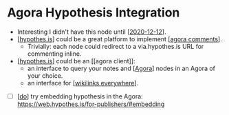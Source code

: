 # Agora Hypothesis Integration

- Interesting I didn't have this node until [[2020-12-12]].
- [[hypothes.is]] could be a great platform to implement [[agora comments]].
  - Trivially: each node could redirect to a via.hypothes.is URL for commenting inline.
- [[hypothes.is]] could be an [[agora client]]:
  - an interface to query your notes and [[Agora]] nodes in an Agora of your choice.
  - an interface for [[wikilinks everywhere]].
- [ ] [[do]] try embedding hypothesis in the Agora: https://web.hypothes.is/for-publishers/#embedding


[//begin]: # "Autogenerated link references for markdown compatibility"
[2020-12-12]: journal/2020-12-12 "2020-12-12"
[hypothes.is]: hypothes.is "hypothes.is"
[agora comments]: agora-comments "Agora Comments"
[Agora]: agora "Agora"
[wikilinks everywhere]: wikilinks-everywhere "Wikilinks Everywhere"
[do]: do "Do"
[//end]: # "Autogenerated link references"